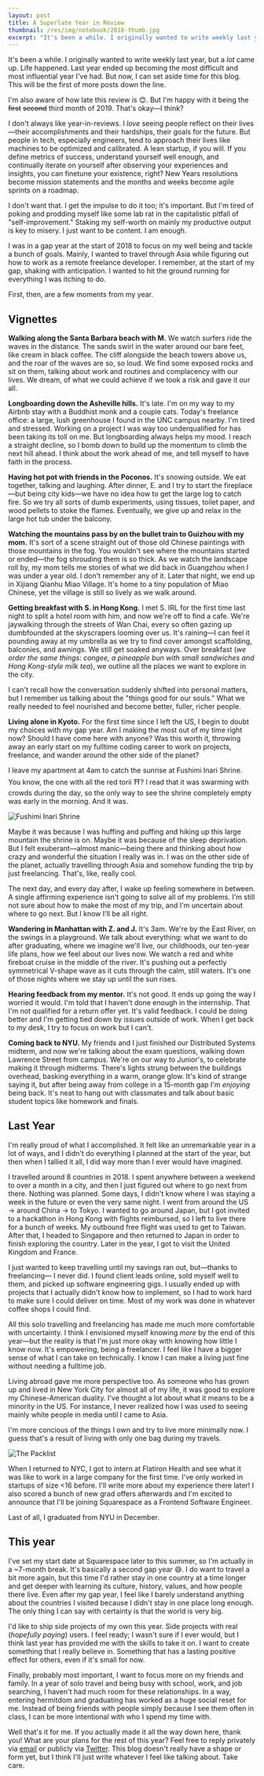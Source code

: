 ```yaml
---
layout: post
title: A Superlate Year in Review
thumbnail: /res/img/notebook/2018-thumb.jpg
excerpt: "It's been a while. I originally wanted to write weekly last year, but a lot came up. Life happened. Last year ended up becoming the most difficult and most influential year I've had. But now, I can set aside time for this blog. This will be the first of more posts down the line."
---
```


It's been a while. I originally wanted to write weekly last year, but a *lot* came up. Life happened. Last year ended up becoming the most difficult and most influential year I've had. But now, I can set aside time for this blog. This will be the first of more posts down the line.

I'm also aware of how late this review is 😊. But I'm happy with it being the <s>first</s> <s>second</s> third month of 2019. That's okay—I think?

I don't always like year-in-reviews. I *love* seeing people reflect on their lives—their accomplishments and their hardships, their goals for the future. But people in tech, especially engineers, tend to approach their lives like machines to be optimized and calibrated. A lean startup, if you will. If you define metrics of success, understand yourself well enough, and continually iterate on yourself after observing your experiences and insights, you can finetune your existence, right? New Years resolutions become mission statements and the months and weeks become agile sprints on a roadmap.

I don't want that. I get the impulse to do it too; it's important. But I'm tired of poking and prodding myself like some lab rat in the capitalistic pitfall of "self-improvement." Staking my self-worth on mainly my productive output is key to misery. I just want to be content. I am enough.

I was in a gap year at the start of 2018 to focus on my well being and tackle a bunch of goals. Mainly, I wanted to travel through Asia while figuring out how to work as a remote freelance developer. I remember, at the start of my gap, shaking with anticipation. I wanted to hit the ground running for everything I was itching to do.

First, then, are a few moments from my year.

## Vignettes

**Walking along the Santa Barbara beach with M.** We watch surfers ride the waves in the distance. The sands swirl in the water around our bare feet, like cream in black coffee. The cliff alongside the beach towers above us, and the roar of the waves are so, so loud. We find some exposed rocks and sit on them, talking about work and routines and complacency with our lives. We dream, of what we could achieve if we took a risk and gave it our all.

**Longboarding down the Asheville hills.** It's late. I'm on my way to my Airbnb stay with a Buddhist monk and a couple cats. Today's freelance office: a large, lush greenhouse I found in the UNC campus nearby. I'm tired and stressed. Working on a project I was way too underqualified for has been taking its toll on me. But longboarding always helps my mood. I reach a straight decline, so I bomb down to build up the momentum to climb the next hill ahead. I think about the work ahead of me, and tell myself to have faith in the process.

**Having hot pot with friends in the Poconos.** It's snowing outside. We eat together, talking and laughing. After dinner, E. and I try to start the fireplace—but being city kids—we have no idea how to get the large log to catch fire. So we try all sorts of dumb experiments, using tissues, toilet paper, and wood pellets to stoke the flames. Eventually, we give up and relax in the large hot tub under the balcony.

**Watching the mountains pass by on the bullet train to Guizhou with my mom.** It's sort of a scene straight out of those old Chinese paintings with those mountains in the fog. You wouldn't see where the mountains started or ended—the fog shrouding them is so thick. As we watch the landscape roll by, my mom tells me stories of what we did back in Guangzhou when I was under a year old. I don't remember any of it. Later that night, we end up in Xijiang Qianhu Miao Village. It's home to a tiny population of Miao Chinese, yet the village is still so lively as we walk around.

**Getting breakfast with S. in Hong Kong.** I met S. IRL for the first time last night to split a hotel room with him, and now we're off to find a cafe. We're jaywalking through the streets of Wan Chai, every so often gazing up dumbfounded at the skyscrapers looming over us. It's raining—I can feel it pounding away at my umbrella as we try to find cover amongst scaffolding, balconies, and awnings. We still get soaked anyways. Over breakfast (*we order the same things: congee, a pineapple bun with small sandwiches and Hong Kong-style milk tea*), we outline all the places we want to explore in the city.

I can't recall how the conversation suddenly shifted into personal matters, but I remember us talking about the "things good for our souls." What we really needed to feel nourished and become better, fuller, richer people.

**Living alone in Kyoto.** For the first time since I left the US, I begin to doubt my choices with my gap year. Am I making the most out of my time right now? Should I have come here with anyone? Was this worth it, throwing away an early start on my fulltime coding career to work on projects, freelance, and wander around the other side of the planet?

I leave my apartment at 4am to catch the sunrise at Fushimi Inari Shrine. You know, the one with all the red torii ⛩? I read that it was swarming with crowds during the day, so the only way to see the shrine completely empty was early in the morning. And it was.

![Fushimi Inari Shrine](/res/img/notebook/2018-shrine.jpg)

Maybe it was because I was huffing and puffing and hiking up this large mountain the shrine is on. Maybe it was because of the sleep deprivation. But I felt exuberant—almost manic—being there and thinking about how crazy and wonderful the situation I really was in. I was on the other side of the planet, actually travelling through Asia and somehow funding the trip by just freelancing. That's, like, really cool.

The next day, and every day after, I wake up feeling somewhere in between. A single affirming experience isn't going to solve all of my problems. I'm still not sure about how to make the most of my trip, and I'm uncertain about where to go next. But I know I'll be all right.

**Wandering in Manhattan with Z. and J.** It's 3am. We're by the East River, on the swings in a playground. We talk about everything: what we want to do after graduating, where we imagine we'll live, our childhoods, our ten-year life plans, how we feel about our lives now. We watch a red and white fireboat cruise in the middle of the river. It's pushing out a perfectly symmetrical V-shape wave as it cuts through the calm, still waters. It's one of those nights where we stay up until the sun rises.

**Hearing feedback from my mentor.** It's not good. It ends up going the way I worried it would. I'm told that I haven't done enough in the internship. That I'm not qualified for a return offer yet. It's valid feedback. I could be doing better and I'm getting tied down by issues outside of work. When I get back to my desk, I try to focus on work but I can't.

**Coming back to NYU.** My friends and I just finished our Distributed Systems midterm, and now we're talking about the exam questions, walking down Lawrence Street from campus. We're on our way to Junior's, to celebrate making it through midterms. There's lights strung between the buildings overhead, basking everything in a warm, orange glow. It's kind of strange saying it, but after being away from college in a 15-month gap I'm *enjoying* being back. It's neat to hang out with classmates and talk about basic student topics like homework and finals.


## Last Year

I'm really proud of what I accomplished. It felt like an unremarkable year in a lot of ways, and I didn't do everything I planned at the start of the year, but then when I tallied it all, I did way more than I ever would have imagined.

I travelled around 8 countries in 2018. I spent anywhere between a weekend to over a month in a city, and then I just figured out where to go next from there. Nothing was planned. Some days, I didn't know where I was staying a week in the future or even the very same night. I went from around the US → around China → to Tokyo. I wanted to go around Japan, but I got invited to a hackathon in Hong Kong with flights reimbursed, so I left to live there for a bunch of weeks. My outbound free flight was used to get to Taiwan. After that, I headed to Singapore and then returned to Japan in order to finish exploring the country. Later in the year, I got to visit the United Kingdom and France.

I just wanted to keep travelling until my savings ran out, but—thanks to freelancing— I never did. I found client leads online, sold myself well to them, and picked up software engineering gigs. I usually ended up with projects that I actually didn't know how to implement, so I had to work hard to make sure I could deliver on time. Most of my work was done in whatever coffee shops I could find.

All this solo travelling and freelancing has made me much more comfortable with uncertainty. I think I envisioned myself knowing *more* by the end of this year—but the reality is that I'm just more okay with knowing how little I know now. It's empowering, being a freelancer. I feel like I have a bigger sense of what I can take on technically. I know I can make a living just fine without needing a fulltime job.

Living abroad gave me more perspective too. As someone who has grown up and lived in New York City for almost all of my life, it was good to explore my Chinese-American duality. I've thought a lot about what it means to be a minority in the US. For instance, I never realized how I was used to seeing mainly white people in media until I came to Asia.

I'm more concious of the things I own and try to live more minimally now. I guess that's a result of living with only one bag during my travels.

![The Packlist](/res/img/notebook/2018-packlist.jpg)

When I returned to NYC, I got to intern at Flatiron Health and see what it was like to work in a large company for the first time. I've only worked in startups of size <16 before. I'll write more about my experience there later! I also scored a bunch of new grad offers afterwards and I'm excited to announce that I'll be joining Squarespace as a Frontend Software Engineer.

Last of all, I graduated from NYU in December.


## This year

I've set my start date at Squarespace later to this summer, so I'm actually in a ~7-month break. It's basically a second gap year 😅. I do want to travel a bit more again, but this time I'd rather stay in one country at a time longer and get deeper with learning its culture, history, values, and how people there live. Even after my gap year, I feel like I barely understand anything about the countries I visited because I didn't stay in one place long enough. The only thing I can say with certainty is that the world is very big.

I'd like to ship side projects of my own this year. Side projects with real (*hopefully paying*) users. I feel ready; I wasn't sure if I ever would, but I think last year has provided me with the skills to take it on. I want to create something that I really believe in. Something that has a lasting positive effect for others, even if it's small for now.

Finally, probably most important, I want to focus more on my friends and family. In a year of solo travel and being busy with school, work, and job searching, I haven't had much room for these relationships. In a way, entering hermitdom and graduating has worked as a huge social reset for me. Instead of being friends with people simply because I see them often in class, I can be more intentional with who I spend my time with.

Well that's it for me. If you actually made it all the way down here, thank you! What are your plans for the rest of this year? Feel free to reply privately via [email](mailto:devchuk1@gmail.com) or publicly via [Twitter](https://twitter.com/BrianChuk). This blog doesn't really have a shape or form yet, but I think I'll just write whatever I feel like talking about. Take care.
